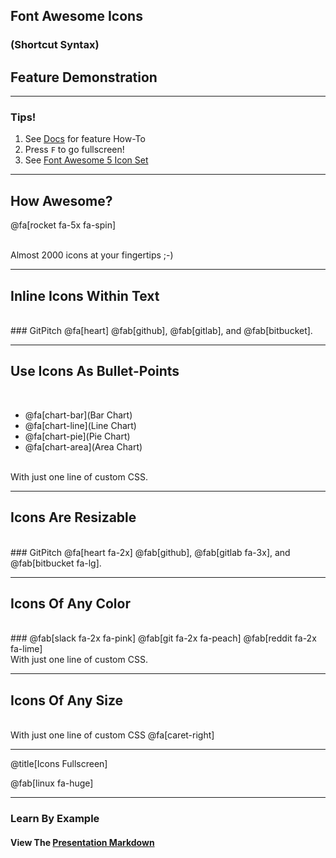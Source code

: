 ## Font Awesome Icons
### (Shortcut Syntax)
## Feature Demonstration

---

### Tips!

1. See <a target="_blank" href="https://gitpitch.com/docs/rich-media-features/font-awesome">Docs</a> for feature How-To
1. Press `F` to go fullscreen!
1. See <a target="_blank" href="https://fontawesome.com/icons?d=gallery&s=brands,solid">Font Awesome 5 Icon Set</a>

---

## How Awesome?

@fa[rocket fa-5x fa-spin]

<br>
<span class="fa-byline">Almost 2000 icons at your fingertips ;-)</span>

---

## Inline Icons Within Text
<br>
### GitPitch @fa[heart] @fab[github], @fab[gitlab], and @fab[bitbucket].

---

## Use Icons As Bullet-Points
<br>

- @fa[chart-bar](Bar Chart)
- @fa[chart-line](Line Chart)
- @fa[chart-pie](Pie Chart)
- @fa[chart-area](Area Chart)

<br>
<span class="fa-byline">With just one line of custom CSS.</span>

---

## Icons Are Resizable
<br>
### GitPitch @fa[heart fa-2x] @fab[github], @fab[gitlab fa-3x], and @fab[bitbucket fa-lg].

---

## Icons Of Any Color
<br>
### @fab[slack fa-2x fa-pink] @fab[git fa-2x fa-peach] @fab[reddit fa-2x fa-lime]

<br>
<span class="fa-byline">With just one line of custom CSS.</span>

---


## Icons Of Any Size
<br>
<span class="fa-byline">With just one line of custom CSS @fa[caret-right]</span>

---

@title[Icons Fullscreen]

@fab[linux fa-huge]

---

### Learn By Example
#### View The <a target="_blank" href="https://github.com/gitpitch/feature-demo/blob/fontawesome-shortcut-syntax/PITCHME.md">Presentation Markdown</a>



